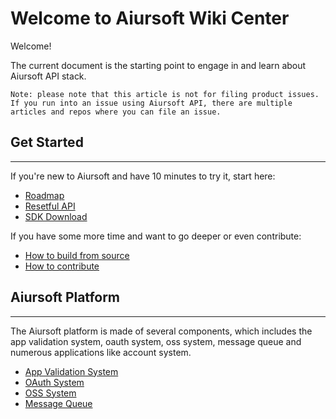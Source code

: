 # Welcome to Aiursoft Wiki Center

Welcome!

The current document is the starting point to engage in and learn about Aiursoft API stack.

    Note: please note that this article is not for filing product issues. If you run into an issue using Aiursoft API, there are multiple articles and repos where you can file an issue.

## Get Started

------------
If you're new to Aiursoft and have 10 minutes to try it, start here: 

* [Roadmap](#)
* [Resetful API](#)
* [SDK Download](#)


If you have some more time and want to go deeper or even contribute:

* [How to build from source](#)
* [How to contribute](#)

## Aiursoft Platform

------------
The Aiursoft platform is made of several components, which includes the app validation system, oauth system, oss system, message queue and numerous applications like account system.

* [App Validation System]()
* [OAuth System](#)
* [OSS System](#)
* [Message Queue](#)

